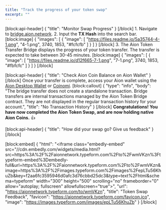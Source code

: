 ```yaml
---
title: "Track the progress of your token swap"
excerpt: ""
---
```

[block:api-header]
{
  "title": "Monitor Swap Progress"
}
[/block]
1\. Navigate to <a href="https://bridge.aion.network">bridge.aion.network</a>.
2\. Input the **TX Hash** into the search bar.
[block:image]
{
  "images": [
    {
      "image": [
        "https://files.readme.io/5a35744-4-1.png",
        "4-1.png",
        3740,
        1853,
        "#fcfcfb"
      ]
    }
  ]
}
[/block]
3\. The Aion Token Transfer Bridge displays the progress of your token transfer. The transfer is expected to take between 30-45 minutes.
[block:image]
{
  "images": [
    {
      "image": [
        "https://files.readme.io/d12f665-7-1.png",
        "7-1.png",
        3740,
        1853,
        "#fbfcfc"
      ]
    }
  ]
}
[/block]

[block:api-header]
{
  "title": "Check Aion Coin Balance on Aion Wallet"
}
[/block]
Once your transfer is complete, access your Aion wallet using the [Aion Desktop Wallet](https://docs.aion.network/page/create-an-aion-wallet) or [Coinomi](https://docs.aion.network/page/create-an-aion-wallet).
[block:callout]
{
  "type": "info",
  "body": "The bridge transfer does not create a standalone transaction. Bridge transfers are internal transactions managed by the Aion Token Bridge contract. They are not displayed in the regular transaction history for your account.",
  "title": "No Transaction History"
}
[/block]
**Congratulations! You have now completed the Aion Token Swap, and are now holding native Aion Coins.** :+1:

[block:api-header]
{
  "title": "How did your swap go? Give us feedback"
}
[/block]

[block:embed]
{
  "html": "<iframe class=\"embedly-embed\" src=\"//cdn.embedly.com/widgets/media.html?src=https%3A%2F%2Faionnetwork.typeform.com%2Fto%2FwmVKzn%3Ftypeform-embed%3Dembedly-full&url=https%3A%2F%2Faionnetwork.typeform.com%2Fto%2FwmVKzn&image=https%3A%2F%2Fimages.typeform.com%2Fimages%2FepLTu56KhuZb&key=f2aa6fc3595946d0afc3d76cbbd25dc3&type=text%2Fhtml&schema=typeform\" width=\"300\" height=\"500\" scrolling=\"no\" frameborder=\"0\" allow=\"autoplay; fullscreen\" allowfullscreen=\"true\"></iframe>",
  "url": "https://aionnetwork.typeform.com/to/wmVKzn",
  "title": "Token Swap Feedback",
  "favicon": "https://aionnetwork.typeform.com/favicon.ico",
  "image": "https://images.typeform.com/images/epLTu56KhuZb"
}
[/block]